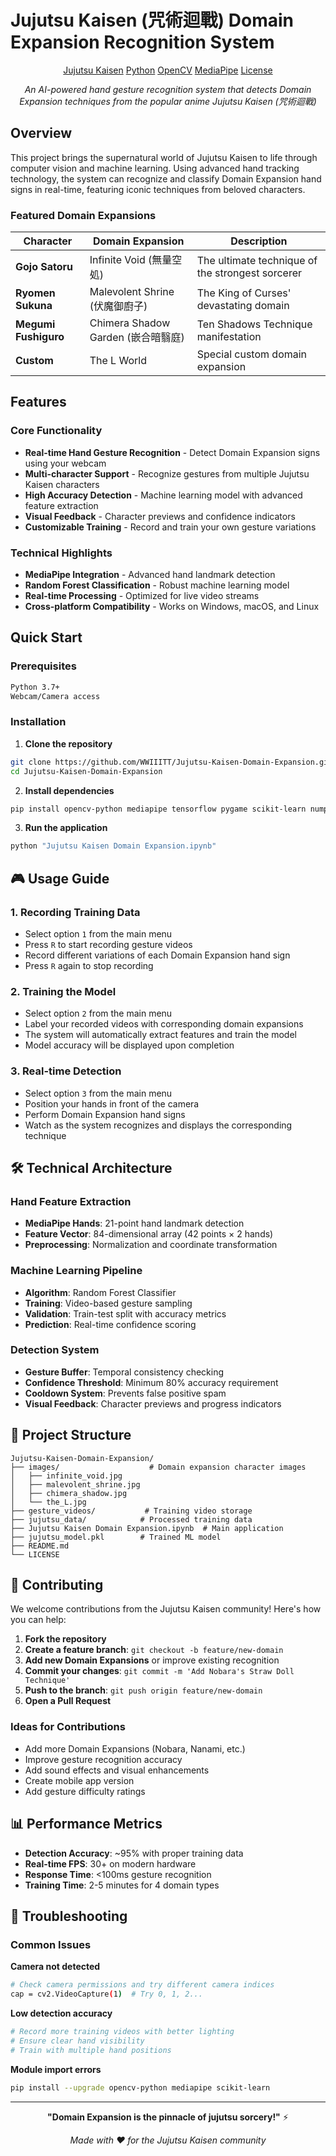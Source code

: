 # Jujutsu Kaisen (咒術迴戰) Domain Expansion Recognition System

<div align="center">

[Jujutsu Kaisen](https://img.shields.io/badge/Anime-Jujutsu%20Kaisen-ff6b6b?style=for-the-badge)
[Python](https://img.shields.io/badge/Python-3.7+-3776ab?style=for-the-badge&logo=python&logoColor=white)
[OpenCV](https://img.shields.io/badge/OpenCV-4.x-5c3ee8?style=for-the-badge&logo=opencv&logoColor=white)
[MediaPipe](https://img.shields.io/badge/MediaPipe-Google-4285f4?style=for-the-badge)
[License](https://img.shields.io/badge/License-MIT-green?style=for-the-badge)

*An AI-powered hand gesture recognition system that detects Domain Expansion techniques from the popular anime Jujutsu Kaisen (咒術迴戰)*

</div>

##  Overview

This project brings the supernatural world of Jujutsu Kaisen to life through computer vision and machine learning. Using advanced hand tracking technology, the system can recognize and classify Domain Expansion hand signs in real-time, featuring iconic techniques from beloved characters.

###  Featured Domain Expansions

| Character | Domain Expansion | Description |
|-----------|------------------|-------------|
| **Gojo Satoru** | Infinite Void (無量空処) | The ultimate technique of the strongest sorcerer |
| **Ryomen Sukuna** | Malevolent Shrine (伏魔御廚子) | The King of Curses' devastating domain |
| **Megumi Fushiguro** | Chimera Shadow Garden (嵌合暗翳庭) | Ten Shadows Technique manifestation |
| **Custom** | The L World | Special custom domain expansion |

##  Features

### Core Functionality
- **Real-time Hand Gesture Recognition** - Detect Domain Expansion signs using your webcam
- **Multi-character Support** - Recognize gestures from multiple Jujutsu Kaisen characters
- **High Accuracy Detection** - Machine learning model with advanced feature extraction
- **Visual Feedback** - Character previews and confidence indicators
- **Customizable Training** - Record and train your own gesture variations

### Technical Highlights
- **MediaPipe Integration** - Advanced hand landmark detection
- **Random Forest Classification** - Robust machine learning model
- **Real-time Processing** - Optimized for live video streams
- **Cross-platform Compatibility** - Works on Windows, macOS, and Linux

##  Quick Start

### Prerequisites

```bash
Python 3.7+
Webcam/Camera access
```

### Installation

1. **Clone the repository**
```bash
git clone https://github.com/WWIIITT/Jujutsu-Kaisen-Domain-Expansion.git
cd Jujutsu-Kaisen-Domain-Expansion
```

2. **Install dependencies**
```bash
pip install opencv-python mediapipe tensorflow pygame scikit-learn numpy
```

3. **Run the application**
```bash
python "Jujutsu Kaisen Domain Expansion.ipynb"
```

## 🎮 Usage Guide

### 1. Recording Training Data
- Select option `1` from the main menu
- Press `R` to start recording gesture videos
- Record different variations of each Domain Expansion hand sign
- Press `R` again to stop recording

### 2. Training the Model
- Select option `2` from the main menu
- Label your recorded videos with corresponding domain expansions
- The system will automatically extract features and train the model
- Model accuracy will be displayed upon completion

### 3. Real-time Detection
- Select option `3` from the main menu
- Position your hands in front of the camera
- Perform Domain Expansion hand signs
- Watch as the system recognizes and displays the corresponding technique

## 🛠️ Technical Architecture

### Hand Feature Extraction
- **MediaPipe Hands**: 21-point hand landmark detection
- **Feature Vector**: 84-dimensional array (42 points × 2 hands)
- **Preprocessing**: Normalization and coordinate transformation

### Machine Learning Pipeline
- **Algorithm**: Random Forest Classifier
- **Training**: Video-based gesture sampling
- **Validation**: Train-test split with accuracy metrics
- **Prediction**: Real-time confidence scoring

### Detection System
- **Gesture Buffer**: Temporal consistency checking
- **Confidence Threshold**: Minimum 80% accuracy requirement
- **Cooldown System**: Prevents false positive spam
- **Visual Feedback**: Character previews and progress indicators

## 📁 Project Structure

```
Jujutsu-Kaisen-Domain-Expansion/
├── images/                    # Domain expansion character images
│   ├── infinite_void.jpg
│   ├── malevolent_shrine.jpg
│   ├── chimera_shadow.jpg
│   └── the_L.jpg
├── gesture_videos/           # Training video storage
├── jujutsu_data/            # Processed training data
├── Jujutsu Kaisen Domain Expansion.ipynb  # Main application
├── jujutsu_model.pkl        # Trained ML model
├── README.md
└── LICENSE
```

## 🤝 Contributing

We welcome contributions from the Jujutsu Kaisen community! Here's how you can help:

1. **Fork the repository**
2. **Create a feature branch**: `git checkout -b feature/new-domain`
3. **Add new Domain Expansions** or improve existing recognition
4. **Commit your changes**: `git commit -m 'Add Nobara's Straw Doll Technique'`
5. **Push to the branch**: `git push origin feature/new-domain`
6. **Open a Pull Request**

### Ideas for Contributions
- Add more Domain Expansions (Nobara, Nanami, etc.)
- Improve gesture recognition accuracy
- Add sound effects and visual enhancements
- Create mobile app version
- Add gesture difficulty ratings

## 📊 Performance Metrics

- **Detection Accuracy**: ~95% with proper training data
- **Real-time FPS**: 30+ on modern hardware
- **Response Time**: <100ms gesture recognition
- **Training Time**: 2-5 minutes for 4 domain types

## 🔧 Troubleshooting

### Common Issues

**Camera not detected**
```bash
# Check camera permissions and try different camera indices
cap = cv2.VideoCapture(1)  # Try 0, 1, 2...
```

**Low detection accuracy**
```bash
# Record more training videos with better lighting
# Ensure clear hand visibility
# Train with multiple hand positions
```

**Module import errors**
```bash
pip install --upgrade opencv-python mediapipe scikit-learn
```

---

<div align="center">

**"Domain Expansion is the pinnacle of jujutsu sorcery!"** ⚡

*Made with ❤️ for the Jujutsu Kaisen community*

</div>

